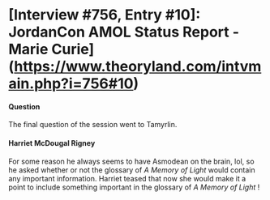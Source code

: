 # [Interview #756, Entry #10]: JordanCon AMOL Status Report - Marie Curie](https://www.theoryland.com/intvmain.php?i=756#10)

#### Question

The final question of the session went to Tamyrlin.

#### Harriet McDougal Rigney

For some reason he always seems to have Asmodean on the brain, lol, so he asked whether or not the glossary of
*A Memory of Light*
would contain any important information. Harriet teased that now she would make it a point to include something important in the glossary of
*A Memory of Light*
!

